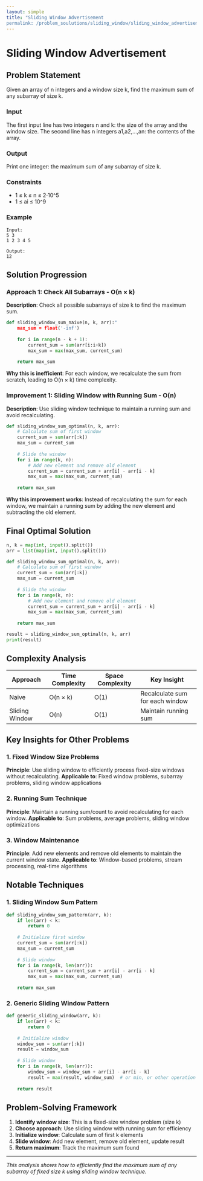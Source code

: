```yaml
---
layout: simple
title: "Sliding Window Advertisement
permalink: /problem_soulutions/sliding_window/sliding_window_advertisement_analysis/"
---
```



# Sliding Window Advertisement

## Problem Statement
Given an array of n integers and a window size k, find the maximum sum of any subarray of size k.

### Input
The first input line has two integers n and k: the size of the array and the window size.
The second line has n integers a1,a2,…,an: the contents of the array.

### Output
Print one integer: the maximum sum of any subarray of size k.

### Constraints
- 1 ≤ k ≤ n ≤ 2⋅10^5
- 1 ≤ ai ≤ 10^9

### Example
```
Input:
5 3
1 2 3 4 5

Output:
12
```

## Solution Progression

### Approach 1: Check All Subarrays - O(n × k)
**Description**: Check all possible subarrays of size k to find the maximum sum.

```python
def sliding_window_sum_naive(n, k, arr):"
    max_sum = float('-inf')
    
    for i in range(n - k + 1):
        current_sum = sum(arr[i:i+k])
        max_sum = max(max_sum, current_sum)
    
    return max_sum
```

**Why this is inefficient**: For each window, we recalculate the sum from scratch, leading to O(n × k) time complexity.

### Improvement 1: Sliding Window with Running Sum - O(n)
**Description**: Use sliding window technique to maintain a running sum and avoid recalculating.

```python
def sliding_window_sum_optimal(n, k, arr):
    # Calculate sum of first window
    current_sum = sum(arr[:k])
    max_sum = current_sum
    
    # Slide the window
    for i in range(k, n):
        # Add new element and remove old element
        current_sum = current_sum + arr[i] - arr[i - k]
        max_sum = max(max_sum, current_sum)
    
    return max_sum
```

**Why this improvement works**: Instead of recalculating the sum for each window, we maintain a running sum by adding the new element and subtracting the old element.

## Final Optimal Solution

```python
n, k = map(int, input().split())
arr = list(map(int, input().split()))

def sliding_window_sum_optimal(n, k, arr):
    # Calculate sum of first window
    current_sum = sum(arr[:k])
    max_sum = current_sum
    
    # Slide the window
    for i in range(k, n):
        # Add new element and remove old element
        current_sum = current_sum + arr[i] - arr[i - k]
        max_sum = max(max_sum, current_sum)
    
    return max_sum

result = sliding_window_sum_optimal(n, k, arr)
print(result)
```

## Complexity Analysis

| Approach | Time Complexity | Space Complexity | Key Insight |
|----------|----------------|------------------|-------------|
| Naive | O(n × k) | O(1) | Recalculate sum for each window |
| Sliding Window | O(n) | O(1) | Maintain running sum |

## Key Insights for Other Problems

### 1. **Fixed Window Size Problems**
**Principle**: Use sliding window to efficiently process fixed-size windows without recalculating.
**Applicable to**: Fixed window problems, subarray problems, sliding window applications

### 2. **Running Sum Technique**
**Principle**: Maintain a running sum/count to avoid recalculating for each window.
**Applicable to**: Sum problems, average problems, sliding window optimizations

### 3. **Window Maintenance**
**Principle**: Add new elements and remove old elements to maintain the current window state.
**Applicable to**: Window-based problems, stream processing, real-time algorithms

## Notable Techniques

### 1. **Sliding Window Sum Pattern**
```python
def sliding_window_sum_pattern(arr, k):
    if len(arr) < k:
        return 0
    
    # Initialize first window
    current_sum = sum(arr[:k])
    max_sum = current_sum
    
    # Slide window
    for i in range(k, len(arr)):
        current_sum = current_sum + arr[i] - arr[i - k]
        max_sum = max(max_sum, current_sum)
    
    return max_sum
```

### 2. **Generic Sliding Window Pattern**
```python
def generic_sliding_window(arr, k):
    if len(arr) < k:
        return 0
    
    # Initialize window
    window_sum = sum(arr[:k])
    result = window_sum
    
    # Slide window
    for i in range(k, len(arr)):
        window_sum = window_sum + arr[i] - arr[i - k]
        result = max(result, window_sum)  # or min, or other operation
    
    return result
```

## Problem-Solving Framework

1. **Identify window size**: This is a fixed-size window problem (size k)
2. **Choose approach**: Use sliding window with running sum for efficiency
3. **Initialize window**: Calculate sum of first k elements
4. **Slide window**: Add new element, remove old element, update result
5. **Return maximum**: Track the maximum sum found

---

*This analysis shows how to efficiently find the maximum sum of any subarray of fixed size k using sliding window technique.* 